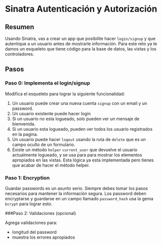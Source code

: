 # Sinatra Autenticación y Autorización

## Resumen

Usando Sinatra, vas a crear un app que posibilite hacer `login/signup` y que autentique a un usuario antes de mostrarle información. Para este reto ya te damos un esqueleto que tiene código para la base de datos, las vistas y los controladores.

## Pasos

### Paso 0: Implementa el login/signup

Modifica el esqueleto para lograr la siguiente funcionalidad:

1. Un usuario puede crear una nueva cuenta `signup` con un email y un password.
2. Un usuario existente puede hacer login
3. Si un usuario no esta logueado, solo pueden ver un mensaje de bienvenida.
4. Si un usuario esta logueado, pueden ver todos los usuario registrados en la pagina.
5. Un usuario puede hacer `logout` usando la ruta de `delete` que es un campo oculto de un formulario.
6. Existe un método `helper` `current_user` que devuelve el usuario actualmente logueado, y se usa para para mostrar los elementos apropiados en las vistas. Esta lógica ya esta implementada pero tienes que acabar de hacer el método helper.


### Paso 1: Encryption

Guardar passwords es un asunto serio. Siempre debes tomar los pasos necesarios para mantener la información segura. Los password deben encryptarse y guardarse en un campo llamado `password_hash` usa la gema `bcrypt` para lograr esto.

###Paso 2: Validaciones (opcional)

Agrega validaciones para:

* longitud del password
* muestra los errores apropiados
